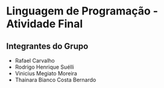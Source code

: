 # Linguagem de Programação - Atividade Final

## Integrantes do Grupo

- Rafael Carvalho
- Rodrigo Henrique Suélli
- Vinicius Megiato Moreira
- Thainara Bianco Costa Bernardo

